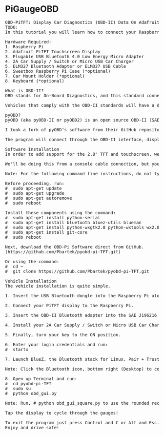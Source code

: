 PiGaugeOBD
=====

<pre>OBD-PiTFT: Display Car Diagnostics (OBD-II) Data On Adafruit's PiTFT Touchscreen Display For Raspberry Pi 
TODO:
In this tutorial you will learn how to connect your Raspberry Pi to a Bluetooth OBD-II adapter and display realtime engine data on Adafruit's PiTFT touchscreen display.

Hardware Required:
1. Raspberry Pi
2. Adafruit PiTFT Touchscreen Display
3. Plugable USB Bluetooth 4.0 Low Energy Micro Adapter 
4. 2A Car Supply / Switch or Micro USB Car Charger
5. ELM327 Bluetooth Adapter or ELM327 USB Cable
6. Sweetbox Raspberry Pi Case (*optional)
7. Car Mount Holder (*optional)
8. Keyboard (*optional)

What is OBD-II?
OBD stands for On-Board Diagnostics, and this standard connector has been mandated in the US since 1996. Now you can think of OBD-II as an on-board computer system that is responsible for monitoring your vehicle’s engine, transmission, and emissions control components. 

Vehicles that comply with the OBD-II standards will have a data connector within about 2 feet of the steering wheel. The OBD connector is officially called a SAE J1962 Diagnostic Connector, but is also known by DLC, OBD Port, or OBD connector. It has positions for 16 pins.

pyOBD?
pyOBD (aka pyOBD-II or pyOBD2) is an open source OBD-II (SAE-J1979) compliant scantool software written entirely in Python. It is designed to interface with low-cost ELM 32x OBD-II diagnostic interfaces such as ELM-USB. It will basically allow you to talk to your car's ECU, display fault codes, display measured values, read status tests, etc.

I took a fork of pyOBD’s software from their GitHub repository, https://github.com/peterh/pyobd, and used this as the basis for my program.

The program will connect through the OBD-II interface, display the gauges available dependent on the particular vehicle and display realtime engine data on Adafruit's PiTFT touchscreen display in an interactive GUI.

Software Installation
In order to add support for the 2.8" TFT and touchscreen, we'll need to install a new Linux Kernel. Head over to Adafruit and follow their Software Installation, then come on back!

We'll be doing this from a console cable connection, but you can just as easily do it from the direct HDMI/TV console or by SSH'ing in. Whatever gets you to a shell will work!

Note: For the following command line instructions, do not type the '#', that is only to indicate that it is a command to enter. 

Before proceeding, run:
#  sudo apt-get update
#  sudo apt-get upgrade
#  sudo apt-get autoremove
#  sudo reboot

Install these components using the command:
#  sudo apt-get install python-serial
#  sudo apt-get install bluetooth bluez-utils blueman
#  sudo apt-get install python-wxgtk2.8 python-wxtools wx2.8-i18n libwxgtk2.8-dev
#  sudo apt-get install git-core
#  sudo reboot 

Next, download the OBD-Pi Software direct from GitHub.
(https://github.com/Pbartek/pyobd-pi-TFT.git)

Or using the command:
#  cd ~
#  git clone https://github.com/Pbartek/pyobd-pi-TFT.git

Vehicle Installation
The vehicle installation is quite simple.

1. Insert the USB Bluetooth dongle into the Raspberry Pi along with the SD card.

2. Connect your PiTFT display to the Raspberry Pi.

3. Insert the OBD-II Bluetooth adapter into the SAE J196216 (OBD Port) connector.

4. Install your 2A Car Supply / Switch or Micro USB Car Charger.

5. Finally, turn your key to the ON position.

6. Enter your login credentials and run:
#  startx

7. Launch BlueZ, the Bluetooth stack for Linux. Pair + Trust your ELM327 Bluetooth Adapter and Connect To: SPP Dev. You should see the Notification "Serial port connected to /dev/rfcomm0"

Note: Click the Bluetooth icon, bottom right (Desktop) to configure your device. Right click on your Bluetooth device to bring up Connect To: SPP Dev.

8. Open up Terminal and run:
#  cd pyobd-pi-TFT
#  sudo su
#  python obd_gui.py

Note: Run, # python obd_gui_square.py to use the rounded rectangle gauge.

Tap the display to cycle through the gauges!

To exit the program just press Control and C or Alt and Esc.
Enjoy and drive safe!</pre>
